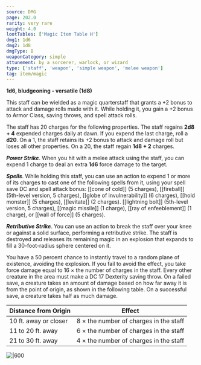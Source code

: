 ```yaml
---
source: DMG
page: 202.0
rarity: very rare
weight: 4.0
lootTables: ['Magic Item Table H']
dmg1: 1d6
dmg2: 1d8
dmgType: B
weaponCategory: simple
attunement: by a sorcerer, warlock, or wizard
type: ['staff', 'weapon', 'simple weapon', 'melee weapon']
tag: item/magic
---
```


**1d6, bludgeoning - versatile (1d8)**

This staff can be wielded as a magic quarterstaff that grants a +2 bonus to attack and damage rolls made with it. While holding it, you gain a +2 bonus to Armor Class, saving throws, and spell attack rolls.

The staff has 20 charges for the following properties. The staff regains **2d8 + 4** expended charges daily at dawn. If you expend the last charge, roll a **d20**. On a 1, the staff retains its +2 bonus to attack and damage roll but loses all other properties. On a 20, the staff regain **1d8 + 2** charges.

**_Power Strike_**. When you hit with a melee attack using the staff, you can expend 1 charge to deal an extra **1d6** force damage to the target.

**_Spells_**. While holding this staff, you can use an action to expend 1 or more of its charges to cast one of the following spells from it, using your spell save DC and spell attack bonus: [[cone of cold]] (5 charges), [[fireball]] (5th-level version, 5 charges), [[globe of invulnerability]] (6 charges), [[hold monster]] (5 charges), [[levitate]] (2 charges). [[lightning bolt]] (5th-level version, 5 charges), [[magic missile]] (1 charge), [[ray of enfeeblement]] (1 charge), or [[wall of force]] (5 charges).

**_Retributive Strike_**. You can use an action to break the staff over your knee or against a solid surface, performing a retributive strike. The staff is destroyed and releases its remaining magic in an explosion that expands to fill a 30-foot-radius sphere centered on it.

You have a 50 percent chance to instantly travel to a random plane of existence, avoiding the explosion. If you fail to avoid the effect, you take force damage equal to 16 × the number of charges in the staff. Every other creature in the area must make a DC 17 Dexterity saving throw. On a failed save, a creature takes an amount of damage based on how far away it is from the point of origin, as shown in the following table. On a successful save, a creature takes half as much damage.

|Distance from Origin|Effect|
|----|----------|
|10 ft. away or closer|8 × the number of charges in the staff|
|11 to 20 ft. away|6 × the number of charges in the staff|
|21 to 30 ft. away|4 × the number of charges in the staff|


![|600](https://5e.tools/img/items/DMG/Staff%20of%20Power.jpg)